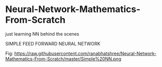 # Neural-Network-Mathematics-From-Scratch
just learning NN behind the scenes

SIMPLE FEED FORWARD NEURAL NETWORK

Fig: https://raw.githubusercontent.com/ranabhatshree/Neural-Network-Mathematics-From-Scratch/master/Simple%20NN.png

